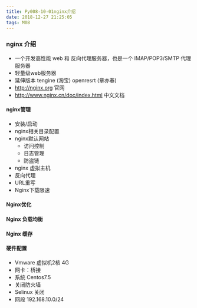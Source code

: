 ```yaml
---
title: Py008-10-01nginx介绍
date: 2018-12-27 21:25:05
tags: M08
---
```


### nginx 介绍

- 一个开发高性能 web 和 反向代理服务器，也是一个 IMAP/POP3/SMTP 代理服务器
- 轻量级web服务器
- 延伸版本 tengine (淘宝) openresrt (章亦春)
- http://nginx.org 官网
- http://www.nginx.cn/doc/index.html 中文文档

#### nginx管理

- 安装/启动
- nginx相关目录配置
- nginx默认网站
    - 访问控制
    - 日志管理
    - 防盗链
- nginx 虚拟主机
- 反向代理
- URL重写
- Nginx下载限速

#### Nginx优化

#### Nginx 负载均衡

#### Nginx 缓存

#### 硬件配置

- Vmware 虚拟机2核 4G
- 网卡：桥接
- 系统 Centos7.5
- 关闭防火墙
- Selinux 关闭
- 网段 192.168.10.0/24